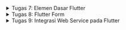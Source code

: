 <details>
    <summary>Tugas 7: Elemen Dasar Flutter
</summary>
<br>

# Tugas 7: Elemen Dasar Flutter

## Jelaskan apa yang dimaksud dengan stateless widget dan stateful widget dan jelaskan perbedaan dari keduanya.

*Stateless widget* merupakan widget yang static. *Stateless widget* bersifat final, artinya tidak berubah dan memiliki tampilan tetap ketika ada interaksi dari user. 

*Statelful widget* merupakan widget yang dinamis. Sebuah *stateful widget* bisa berubah ketika ada interaksi dari user. Misalnya, sebuah *button* yang berubah textnya ketika ditekan. Checkbox, Radio, Slider, InkWell, Form, adalah beberapa contoh *stateful widget*.

[Sumber](https://docs.flutter.dev/development/ui/interactive)

## Sebutkan widget apa saja yang kamu pakai di proyek kali ini dan jelaskan fungsinya.

- Column Widget : sebuah widget untuk menampilkan *children*-nya secara horizontal
- Row Widget : sebuah widget untuk menampilkan *children*-nya secara vertikal
- FloatingActionButton : sebuah button berbentuk lingkaran. Pada app ini ada dua FloatingActionButton, yaitu untuk increment dan decrement
- Visibility : sebuah widget yang memiliki kemampuan untuk menampilkan atau menyembunyikan *children*-nya
- Icon : sebuah widget yang menggambarkan suatu *icon*
- Text : sebuah widget untuk menampilkan teks
- Padding : sebuah widget untuk padding

##  Apa fungsi dari setState()? Jelaskan variabel apa saja yang dapat terdampak dengan fungsi tersebut.

`setState()` digunakan untuk mengubah suatu tampilan pada UI. Ketika status dari *stateful widget* berubah, `setState()` akan me-*rebuild* *widget* tersebut dan *descendantnya*.  Jika ada perubahan variabel,tetapi tidak ada pemanggilan setState(), maka *framework* mungkin saja tidak akan me-*rebuild* *widget* tersebut dan tampilannya tidak berubah.

[Sumber](https://stackoverflow.com/questions/51283077/when-do-i-use-setstate-in-flutter)

##  Jelaskan perbedaan antara const dengan final.

Untuk `const`, nilai dari *value*-nya harus diketahui pada *compile-time*, sedangkan untuk `final`, nilai dari *value*-nya harus diketahui pada *run-time*. Nilai dari keduanya tidak dapat diubah setelah diinisiasi

[Sumber](https://stackoverflow.com/questions/50431055/what-is-the-difference-between-the-const-and-final-keywords-in-dart)

##  Jelaskan bagaimana cara kamu mengimplementasikan tugas kali ini.

1. Buat app flutter baru dengan menjalankan `flutter create counter_7`
2. Masuk ke direktori app baru tersebut. Fokus utamanya ada di `lib/main.dart`
3. Tambahkan variabel berikut pada class _MyHomePageState
    ```
    int _counter = 0;
    String _ganjilgenap = 'GENAP';
    MaterialColor _color = Colors.red;
    ```
4. Tambahkan beberapa fungsi baru sebagai berikut:
    1. fungsi untuk *decrement counter*
        ```
        void _decrementCounter() {
            setState(() {
            _counter--;
            if (_counter % 2 == 0) {
                _ganjilgenap = "GENAP";
                _color = Colors.red;
            } else {
                _ganjilgenap = "GANJIL";
                _color = Colors.blue;
            }
          });
        }
        ```
    2. fungsi untuk *increment counter*
        ```
        void _incrementCounter() {
            setState(() {
            _counter++;
            if (_counter % 2 == 0) {
                _ganjilgenap = "GENAP";
                _color = Colors.red;
            } else {
                _ganjilgenap = "GANJIL";
                _color = Colors.blue;
            }
          });
        }
        ```
5. Tambahkan teks untuk "GANJIL/GENAP" dan teks untuk menunjukkan counter
    ```
    mainAxisAlignment: MainAxisAlignment.center,
    children: <Widget>[
        Text(
            '$_ganjilgenap',
            style: TextStyle(
            color: _color,
            )
        ),
        Text(
        '$_counter',
        style: Theme.of(context).textTheme.headline4,
        ),
    ],
    ```
6. Tambahkan child baru pada floatingActionButton
    ```
    floatingActionButton: Padding(
    padding: EdgeInsets.only(left: 30),
    child: Row(
        mainAxisAlignment: MainAxisAlignment.spaceBetween,
        children: [
        Visibility(
            visible: _counter != 0,
            child: FloatingActionButton(
            onPressed: _decrementCounter,
            tooltip: 'Decrement',
            child: const Icon(Icons.remove),
            ),
        ),
        FloatingActionButton(
            onPressed: _incrementCounter,
            tooltip: 'Increment',
            child: const Icon(Icons.add),
        ),
        ],
    ),
    )
    ```
</details>

<details>
<summary>Tugas 8: Flutter Form
</summary>
<br>

# Tugas 8: Flutter Form

## Jelaskan perbedaan `Navigator.push` dan `Navigator.pushReplacement`

`Navigator.push` digunakan untuk menambahkan rute lain ke atas tumpukan screen (stack) saat ini. Halaman baru ditampilkan di atas halaman sebelumnya.

`Navigator.pushReplacement` digunakan untuk menukar rute sekarang dengan rute yang ingin ditampilkan. Halaman baru akan menggantikan halaman sebelumnya.

[Sumber](https://belajarflutter.com/memahami-navigasi-routing-di-flutter/)

## Sebutkan widget apa saja yang kamu pakai di proyek kali ini dan jelaskan fungsinya.

- Column Widget : sebuah widget untuk menampilkan *children*-nya secara horizontal
- Row Widget : sebuah widget untuk menampilkan *children*-nya secara vertikal
- Icon : sebuah widget yang menggambarkan suatu *icon*
- Text : sebuah widget untuk menampilkan teks
- Padding : sebuah widget untuk padding
- DropdownButton: sebuah widget untuk user memilih opsi dalam bentuk dropdown
- ListTile: sebuah widget untuk membentuk sebuah list dan terdapat juga widget widget didalamnya.

[Sumber](http://www.barajacoding.or.id/list-tile-in-flutter/)

##  Sebutkan jenis-jenis event yang ada pada Flutter (contoh: onPressed).

- onPressed: akan dieksekusi ketika user menekan objek tersebut
- onTap: akan dieksekusi ketika user menyentuh layar
- onDoubleTap: akan dieksekusi ketika user menyentuh layar dua kali dalam waktu yang singkat
- onLongPress: akan dieksekusi ketika user menekan layar dalam rentang waktu
- onChanged: akan dieksekusi ketika user mengubah *fields*

[Sumber1](https://api.flutter.dev/flutter/material/RawChip/onPressed.html) | [Sumber2](https://blog.logrocket.com/handling-gestures-flutter-gesturedetector/)

##   Jelaskan bagaimana cara kerja Navigator dalam "mengganti" halaman dari aplikasi Flutter.   

Halaman dalam aplikasi flutter ibarat "stack". Halaman yang ditampilkan sekarang merupakan halaman yang berada pada top of stack. Jika ingin pindah ke halaman baru, flutter akan menambahkan halaman tersebut pada stack. Jika menekan tombol 'back', halaman yang paling atas akan di-pop. Namun, flutter bisa mem-pop halaman yang sekarang dan menambahkan halaman baru. 

##  Jelaskan bagaimana cara kamu mengimplementasikan tugas kali ini.

1. Buat app dart baru bernama `drawer.dart`. Isi dengan kode berikut. `drawer.dart` berfungsi sebagai hamburger menu. Untuk menggunakannya, tambahkan `drawer: const DrawerApp()` pada tiap app.
    ```
    class DrawerApp extends StatelessWidget {
    const DrawerApp({super.key});

    @override
    Widget build(BuildContext context) {
        return Drawer(

        );
    }
    }
    ```
2. Tambahkan kode berikut pada `drawer.dart`
    ```
    return Drawer(
        ...
        child: Column(
                    children: [
                    // Menambahkan clickable menu
                    ListTile(
                        title: const Text('counter_7'),
                        onTap: () {
                        // Route menu ke halaman utama
                        Navigator.pushReplacement(context,
                            MaterialPageRoute(
                                builder: (context) => const MyHomePage(title: 'counter_7')),
                        );
                        },
                    ),
                    ListTile(
                        title: const Text('Tambah Budget'),
                        onTap: () {
                        // Route menu ke halaman tambah budget
                        Navigator.pushReplacement(
                            context,
                            MaterialPageRoute(
                                builder: (context) => const TambahBudgetPage()),
                        );
                        },
                    ),
                    ListTile(
                        title: const Text('Data Budget'),
                        onTap: () {
                        // Route menu ke halaman data budget
                        Navigator.pushReplacement(
                            context,
                            MaterialPageRoute(builder: (context) => const DataBudgetPage()),
                        );
                        },
                    ),
                    ],
                ),
            ...
        )
    ```
3. Buat file baru bernama `tambah_budget`. Isi dengan kode berikut:
    ```
    class TambahBudgetPage extends StatefulWidget {
    const TambahBudgetPage({super.key});

    @override
    State<TambahBudgetPage> createState() => _TambahBudgetPageState();
    }

    class _TambahBudgetPageState extends State<TambahBudgetPage> {
    final _formKey = GlobalKey<FormState>();
    String? _judul;
    String? jenisBudget;
    int? nominal;
    List<String> listJenisBudget = ['Pemasukan', 'Pengeluaran'];

    @override
    Widget build(BuildContext context) {
        return Scaffold(
        appBar: AppBar(
            title: Text('Form Budget'),
        ),
        drawer: const DrawerApp(),
        body: Form(
            key: _formKey,
            child: SingleChildScrollView(
            child: Container(
                padding: const EdgeInsets.all(20.0),
                child: Column(
                children: [
                    Padding(
                    // Menggunakan padding sebesar 8 pixels
                    padding: const EdgeInsets.all(8.0),
                    child: TextFormField(
                        decoration: InputDecoration(
                        hintText: "Judul",
                        labelText: "Judul",
                        // Menambahkan circular border agar lebih rapi
                        border: OutlineInputBorder(
                            borderRadius: BorderRadius.circular(5.0),
                        ),
                        ),
                        // Menambahkan behavior saat nama diketik
                        onChanged: (String? value) {
                        setState(() {
                            _judul = value!;
                        });
                        },
                        // Menambahkan behavior saat data disimpan
                        onSaved: (String? value) {
                        setState(() {
                            _judul = value!;
                        });
                        },
                        // Validator sebagai validasi form
                        validator: (String? value) {
                        if (value == null || value.isEmpty) {
                            return 'Judul tidak boleh kosong!';
                        }
                        return null;
                        },
                    ),
                    ),
                    Padding(
                    // Menggunakan padding sebesar 8 pixels
                    padding: const EdgeInsets.all(8.0),
                    child: TextFormField(
                        decoration: InputDecoration(
                        hintText: "Nominal",
                        labelText: "Nominal",
                        // Menambahkan circular border agar lebih rapih
                        border: OutlineInputBorder(
                            borderRadius: BorderRadius.circular(5.0),
                        ),
                        ),
                        // Menambahkan behavior saat nama diketik
                        onChanged: (String? value) {
                        setState(() {
                            if (value != '') {
                            nominal = int.parse(value!);
                            }
                        });
                        },
                        // Menambahkan behavior saat data disimpan
                        onSaved: (String? value) {
                        setState(() {
                            if (value != '') {
                            nominal = int.parse(value!);
                            }
                        });
                        },
                        // Validator sebagai validasi form
                        validator: (String? value) {
                        if (value == null || value.isEmpty) {
                            return 'Nominal tidak boleh kosong!';
                        }
                        return null;
                        },
                    ),
                    ),
                    Padding(
                    padding: const EdgeInsets.all(8.0),
                    child: DropdownButtonHideUnderline(
                        child: DropdownButton(
                        value: jenisBudget,
                        icon: const Icon(Icons.arrow_drop_down),
                        items: listJenisBudget.map((String items) {
                            return DropdownMenuItem(
                            value: items,
                            child: Padding(
                                padding: const EdgeInsets.all(8.0),
                                child: Text(items),
                            ),
                            );
                        }).toList(),
                        onChanged: (String? newValue) {
                            setState(() {
                            jenisBudget = newValue!;
                            });
                        },
                        hint: Container(
                            width: 200, //and here
                            child: const Text(
                            "Pilih Jenis",
                            style: TextStyle(color: Colors.grey),
                            textAlign: TextAlign.center,
                            ),
                        ),
                        ),
                    ),
                    ),
                    Padding(
                    padding: const EdgeInsets.all(50.0),
                    child: TextButton(
                        style: TextButton.styleFrom(
                            backgroundColor: Colors.blue,
                            padding: const EdgeInsets.all(15.0),
                        ),
                        onPressed: () {
                        if (_formKey.currentState!.validate()) {
                            ListBudget.listBudget.add(
                            Budget(judul: _judul!, nominal: nominal!, jenisBudget: jenisBudget!)
                            );
                            Navigator.pushReplacement(
                            context,
                            MaterialPageRoute(builder: (context) => const DataBudgetPage()),
                            );
                        }
                        },
                        child: const Text(
                        "Simpan",
                        style: TextStyle(color: Colors.white),
                        ),
                    ),
                    ),
                ],
                ),
            ),
            ),
        ),
        );
    }
    }
    ```
4. Buat file baru bernama `data_budget`. Isi dengan kode berikut:
    ```
    class DataBudgetPage extends StatefulWidget {
    const DataBudgetPage({super.key});

    @override
    State<DataBudgetPage> createState() => _DataBudgetState();
    }

    class _DataBudgetState extends State<DataBudgetPage> {
    @override
    Widget build(BuildContext context) {
        return Scaffold(
        appBar: AppBar(
            title: Text('Data Budget'),
        ),
        drawer: const DrawerApp(),
        body: Center(
            child: ListView.builder(
                itemCount: ListBudget.listBudget.length,
                itemBuilder: ((context, index) {
                return Padding(
                    padding: const EdgeInsets.all(8.0),
                    child: Padding(
                    padding: const EdgeInsets.only(left: 16.0, right: 16.0),
                    child: Material(
                        elevation: 3.0,
                        shadowColor: Colors.grey,
                        child: Padding(
                            padding: const EdgeInsets.all(8.0),
                            child: ListTile(
                            title: Text(ListBudget.listBudget[index].judul),
                            subtitle: Text(ListBudget.listBudget[index].nominal.toString()),
                            trailing: Column(
                                crossAxisAlignment: CrossAxisAlignment.end,
                                children: [
                                    Text(ListBudget.listBudget[index].jenisBudget),
                                ]),
                            ),
                        )),
                    ),
                );
                }),
            )),
        );
    }
    }
    ```
</details>

<details>
    <summary>Tugas 9: Integrasi Web Service pada Flutter
</summary>
<br>

# Tugas 9: Integrasi Web Service pada Flutter

## Apakah bisa kita melakukan pengambilan data JSON tanpa membuat model terlebih dahulu? Jika iya, apakah hal tersebut lebih baik daripada membuat model sebelum melakukan pengambilan data JSON?

Serializing JSON bisa dilakukan dengan dua cara, yaitu secara inline dan dengan membuat class model. Berikut adalah contoh meng-serialize JSON dengan inline:
```
Map<String, dynamic> user = jsonDecode(jsonString);

print('Howdy, ${user['name']}!');
print('We sent the verification link to ${user['email']}.');
```
`jsonDecode()` mengembalikan Map<String, dynamic>. Dengan demikian, kita tidak mengetahui valuenya sampai runtime. Kita kehilangan fitur type-safety. Padahal type-safety merupakan fitur dari sebuah statically-typed language, seperti Dart. Kode kita akan menjadi lebih mudah error

[Sumber](https://docs.flutter.dev/cookbook/networking/fetch-data)

## Sebutkan widget apa saja yang kamu pakai di proyek kali ini dan jelaskan fungsinya.

- Column Widget : sebuah widget untuk menampilkan *children*-nya secara horizontal
- Row Widget : sebuah widget untuk menampilkan *children*-nya secara vertikal
- Text : sebuah widget untuk menampilkan teks
- Padding : sebuah widget untuk padding
- Container: widget "wrapper" yang bisa menambahkan padding, margin, dan posisi
- FutureBuilder: widget yang membangun dirinya sendiri berdasarkan interaksi terkini dari Future
- ListView: widget yang dapat di-scroll
- GestureDetector: widget untuk mendeteksi gestur

## Jelaskan mekanisme pengambilan data dari json hingga dapat ditampilkan pada Flutter.

Pertama, kita tambahkan terlebih dahulu `package` http. `Package` ini berfungsi agar kita bisa fetch data ke internet. Setelah itu, kita membuat request kepada network. Fungsi dibawah ini meng-fetch data menggunakan method http.get().
```
Future<http.Response> namaMethod() {
  return http.get(Uri.parse('https://tugaspbpferry.herokuapp.com/mywatchlist/json/'));
}
```
Method diatas mengembalikan `Future` yang mengandung `response`. Setelah itu, kita buat class dari Objek yang diinginkan dari data JSON. Kemudian, kita convert `http.Response` menjadi objek.  Kita bisa meng-fetch data dengan memanggil fungsi fetch yang kita buat dan menyimpannya ke dalam suatu variabel. Hasil dari function tersebut berupa `Future`. Terakhir, kita tampilkan data dengan menggunakan `FutureBuilder`.

[Sumber](https://docs.flutter.dev/cookbook/networking/fetch-data)

##  Jelaskan bagaimana cara kamu mengimplementasikan tugas kali ini.

1. Buat folder (package) widget, page, model, dan function
2. Pindahkan drawer.dart ke widget, lalu `data_budget.dart` dan `tambah_budget.dart` ke page, dan `budget.dart` ke model
3. Buat file baru bernama `mywatchlist_page.dart`. File ini berfungsi untuk menampilkan list dari mywatchlist
4. Tambahkan kode berikut ke `mywatchlist_page.dart`:
    ```
    class _MyWatchListPage extends State<MyWatchListPage> {
    @override
    Widget build(BuildContext context) {
        // TODO: implement build
        return Scaffold(
            appBar: AppBar(
            title: const Text('My Watch List'),
            ),
            drawer: const DrawerApp(),
            body: FutureBuilder(
                future: fetchToDo(),
                builder: (context, AsyncSnapshot snapshot) {
                if (snapshot.data == null) {
                    return const Center(child: CircularProgressIndicator());
                } else {
                    if (!snapshot.hasData) {
                    return Column(
                        children: const [
                        Text(
                            "Tidak ada watch list :(",
                            style: TextStyle(
                                fontSize: 20),
                        ),
                        SizedBox(height: 8),
                        ],
                    );
                    } else {
                    return ListView.builder(
                        itemCount: snapshot.data!.length,
                        itemBuilder: (_, index)=> Container(
                            margin: const EdgeInsets.symmetric(horizontal: 16, vertical: 12),
                            padding: const EdgeInsets.all(20.0),
                            decoration: BoxDecoration(
                                color:Colors.white,
                                border: Border.all(
                                    color: snapshot.data![index].fields.watched ? Colors.green : Colors.red,
                                    width: 3
                                ),
                                borderRadius: BorderRadius.circular(15.0),
                                boxShadow: const [
                                BoxShadow(
                                    color: Colors.black,
                                    blurRadius: 2.0
                                )
                                ]
                            ),
                            child: GestureDetector(
                            onTap: () => Navigator.push(
                                context,
                                MaterialPageRoute(
                                    builder: (context) => WatchListDetailPage(
                                        title:
                                        snapshot.data![index].fields.title,
                                        watched:
                                        snapshot.data![index].fields.watched,
                                        rating:
                                        snapshot.data![index].fields.rating,
                                        releasedDate: snapshot.data![index].fields.releaseDate.toString(),
                                        review:
                                        snapshot.data![index].fields.review,
                                    ))),
                            child: Column(
                                mainAxisAlignment: MainAxisAlignment.start,
                                crossAxisAlignment: CrossAxisAlignment.start,
                                children: [
                                Container(
                                    child: Text(
                                    "${snapshot.data![index].fields.title}",
                                    style: const TextStyle(
                                        fontSize: 18.0,
                                        fontWeight: FontWeight.bold,
                                    ),
                                    ),
                                ),
                                const SizedBox(height: 10),
                                ],
                            ),
                            ),
                        )
                    );
                    }
                }
                }
            )
        );
    }
    }
    ```
5. Buat file baru bernama `mywatchlist_detail.dart`. File ini berfungsi untuk menampilkan detail dari movies
6. Tambahkan kode berikut ke `mywatchlist_detail.dart`
    ```
   class WatchListDetailPage extends StatelessWidget {
    final String title;
    final bool watched;
    final double rating;
    final String releasedDate;
    final String review;

    const WatchListDetailPage(
        {Key? key,
            required this.title,
            required this.watched,
            required this.rating,
            required this.releasedDate,
            required this.review})
        : super(key: key);

    @override
    Widget build(BuildContext context) {
        return Scaffold(
            appBar: AppBar(
            title: const Text(
                'My Watch List',
                style: TextStyle(
                fontWeight: FontWeight.bold,
                fontSize: 22,
                color: Colors.black,
                ),
            ),
            ),
            drawer: const DrawerApp(),
            body: Padding(
            padding: const EdgeInsets.all(24.0),
            child: Column(
                mainAxisAlignment: MainAxisAlignment.start,
                crossAxisAlignment: CrossAxisAlignment.start,
                children: [
                Text(
                    title,
                    textAlign: TextAlign.center,
                    style: const TextStyle(
                        fontWeight: FontWeight.bold, fontSize: 32, color: Colors.black),
                ),
                const SizedBox(
                    height: 32.0,
                ),
                Padding(
                    padding: const EdgeInsets.all(8.0),
                    child: Row(
                    children: [
                        Text(
                        "Status: ",
                        style: const TextStyle(
                            fontWeight: FontWeight.bold
                        ),
                        ),
                        Text(
                        watched ? "watched" : "not watched",
                        style: const TextStyle(
                            fontWeight: FontWeight.normal,
                            fontSize: 15,
                            color: Colors.black),
                        ),
                    ],
                    ),
                ),
                Padding(
                    padding: const EdgeInsets.all(8.0),
                    child: Row(
                    children: [
                        Text(
                            "Released Date: ",
                        style: const TextStyle(
                            fontWeight: FontWeight.bold
                        ),
                        ),
                        Text(
                        releasedDate,
                        style: const TextStyle(
                            fontWeight: FontWeight.normal,
                            fontSize: 15,
                            color: Colors.black),
                        ),
                    ],
                    ),
                ),
                Padding(
                    padding: const EdgeInsets.all(8.0),
                    child: Row(
                    children: [
                        Text(
                        "Rating: " ,
                        style: const TextStyle(
                            fontWeight: FontWeight.bold
                        ),
                        ),
                        Text(
                        rating.toString() + "/5",
                        style: const TextStyle(fontWeight: FontWeight.normal, fontSize: 15),
                        ),
                    ],
                    ),
                ),
                Padding(
                    padding: const EdgeInsets.all(8.0),
                    child: Text(
                    "Review: " + review,
                    style: const TextStyle(fontWeight: FontWeight.normal, fontSize: 15),
                    ),
                ),
                const Spacer(),
                Align(
                    alignment: Alignment.bottomCenter,
                    child: ElevatedButton(
                    style: ElevatedButton.styleFrom(
                        minimumSize: const Size.fromHeight(50),
                    ),
                    onPressed: () {
                        Navigator.pop(
                        context,
                        MaterialPageRoute(builder: (context) => const MyWatchListPage()),
                        );
                    },
                    child: const Text(
                        "Back",
                        style: TextStyle(color: Colors.white),
                    ),
                    ),
                )
                ],
            ),
            )
        );
    }
    }
    ```
7. Masuk ke folder model. Buat file baru bernama `mywatchlist.dart`
8. Copy isi https://tugaspbpferry.herokuapp.com/mywatchlist/json/ dan masukkan ke https://app.quicktype.io/. Masukkan kodenya ke `mywatchlist.dart`.
</details>